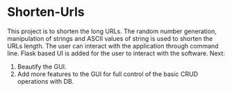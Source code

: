 # Shorten-Urls
This project is to shorten the long URLs.
The random number generation, manipulation of strings and ASCII values of string is used to shorten the URLs length. The user can interact with the application through command line.
Flask based UI is added for the user to interact with the software.
Next:
1. Beautify the GUI.
2. Add more features to the GUI for full control of the basic CRUD operations with DB.

